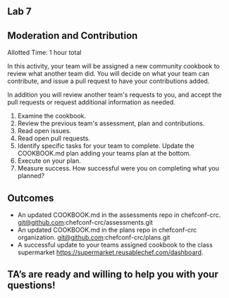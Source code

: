 ## Lab 7
## Moderation and Contribution
Allotted Time: 1 hour total

In this activity, your team will be assigned a new community cookbook to review what another team did. You will decide on what your team can contribute, and issue a pull request to have your contributions added.

In addition you will review another team's requests to you, and accept the pull requests or request additional information as needed.

1. Examine the cookbook.
2. Review the previous team's assessment, plan and contributions.
3. Read open issues.
4. Read open pull requests.
5. Identify specific tasks for your team to complete. Update the COOKBOOK.md plan adding your teams plan at the bottom.
6. Execute on your plan.
7. Measure success. How successful were you on completing what you planned?

## Outcomes

* An updated COOKBOOK.md in the assessments repo in chefconf-crc. git@github.com:chefconf-crc/assessments.git
* An updated COOKBOOK.md in the plans repo in chefconf-crc organization. git@github.com:chefconf-crc/plans.git
* A successful update to your teams assigned cookbook to the class supermarket https://supermarket.reusablechef.com/dashboard.

## TA’s are ready and willing to help you with your questions! 